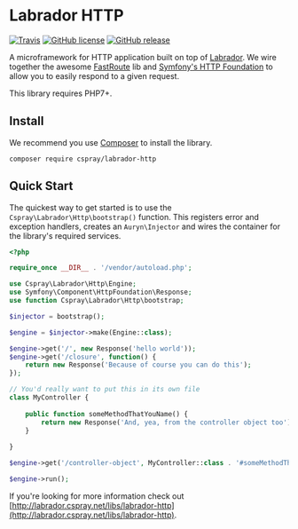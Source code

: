 # Labrador HTTP

[![Travis](https://img.shields.io/travis/labrador-kennel/http.svg?style=flat-square)](https://travis-ci.org/labrador-kennel/http)
[![GitHub license](https://img.shields.io/github/license/labrador-kennel/http.svg?style=flat-square)](http://opensource.org/licenses/MIT)
[![GitHub release](https://img.shields.io/github/release/labrador-kennel/http.svg?style=flat-square)](https://github.com/labrador-kennel/http/releases/latest)

A microframework for HTTP application built on top of [Labrador](https://github.com/cspray/labrador). We wire 
together the awesome [FastRoute](https://github.com/nikic/FastRoute) lib and [Symfony's HTTP Foundation](https://github.com/symfony/HttpFoundation) 
to allow you to easily respond to a given request.

This library requires PHP7+.

## Install

We recommend you use [Composer](https://getcomposer.org) to install the library.

```
composer require cspray/labrador-http
```

## Quick Start

The quickest way to get started is to use the `Cspray\Labrador\Http\bootstrap()` function. This registers error 
and exception handlers, creates an `Auryn\Injector` and wires the container for the library's required services.

```php
<?php

require_once __DIR__ . '/vendor/autoload.php';

use Cspray\Labrador\Http\Engine;
use Symfony\Component\HttpFoundation\Response;
use function Cspray\Labrador\Http\bootstrap;

$injector = bootstrap();

$engine = $injector->make(Engine::class);

$engine->get('/', new Response('hello world'));
$engine->get('/closure', function() {
    return new Response('Because of course you can do this');
});

// You'd really want to put this in its own file
class MyController {
    
    public function someMethodThatYouName() {
        return new Response('And, yea, from the controller object too');
    }
    
}

$engine->get('/controller-object', MyController::class . '#someMethodThatYouName');

$engine->run();
```

If you're looking for more information check out [http://labrador.cspray.net/libs/labrador-http](http://labrador.cspray.net/libs/labrador-http).